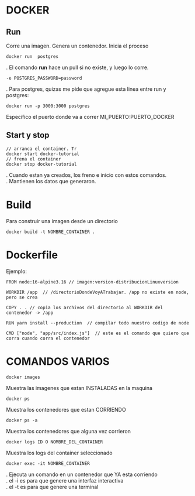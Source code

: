 # DOCKER


## Run
Corre una imagen. Genera un contenedor.  Inicia el proceso

    docker run  postgres
. El comando __run__ hace un pull si no existe, y luego lo corre.  

    -e POSTGRES_PASSWORD=password  

. Para postgres, quizas me pide que agregue esta linea entre run y postgres:

    docker run -p 3000:3000 postgres
Especifico el puerto donde va a correr
MI_PUERTO:PUERTO_DOCKER

## Start y stop
    // arranca el container. Tr
    docker start docker-tutorial
    // frena el container
    docker stop docker-tutorial
. Cuando estan ya creados, los freno e inicio con estos comandos.     
. Mantienen los datos que generaron.
 

# Build
Para construir una imagen desde un directorio

    docker build -t NOMBRE_CONTAINER .

# Dockerfile

Ejemplo:
```
FROM node:16-alpine3.16 // imagen:version-distribucionLinuxversion

WORKDIR /app  // /directorioDondeVoyATrabajar. /app no existe en node, pero se crea

COPY . . // copia los archivos del directorio al WORKDIR del contenedor -> /app

RUN yarn install --production  // compilar todo nuestro codigo de node

CMD ["node", "app/src/index.js"]  // este es el comando que quiero que corra cuando corra el contenedor
```


# COMANDOS VARIOS

    docker images
Muestra las imagenes que estan INSTALADAS en la maquina  

    docker ps
Muestra los contenedores que estan CORRIENDO

    docker ps -a
Muestra los contenedores que alguna vez corrieron

    docker logs ID O NOMBRE_DEL_CONTAINER
Muestra los logs del container seleccionado 

    docker exec -it NOMBRE_CONTAINER
. Ejecuta un comando en un contenedor que YA esta corriendo  
. el  -i es para que genere una interfaz interactiva  
. el -t es para que genere una terminal  
